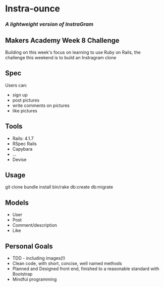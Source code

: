 # Instra-ounce
### *A lightweight version of InstraGram*

## Makers Academy Week 8 Challenge

Building on this week's focus on learning to use Ruby on Rails, the challenge this weekend is to build an Instragram clone

## Spec

Users can:

* sign up
* post pictures
* write comments on pictures
* like pictures

## Tools

* Rails: 4.1.7
* RSpec Rails
* Capybara
* ...
* Devise


## Usage

git clone
bundle install
bin/rake db:create db:migrate

## Models

* User
* Post
* Comment/description
* Like

## Personal Goals

* TDD - including images(!)
* Clean code, with short, concise, well named methods
* Planned and Designed front end, finished to a reasonable standard with Bootstrap
* Mindful programming
